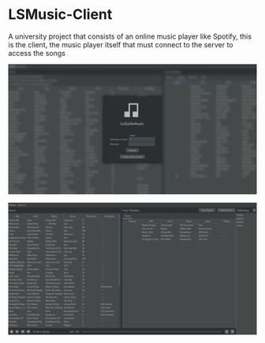 # LSMusic-Client

A university project that consists of an online music player like Spotify, this is the client, the music player itself that must connect to the server to access the songs

![screenshot](./screenshots/Screenshot_21.png)

![screenshot](./screenshots/Screenshot_22.png)
